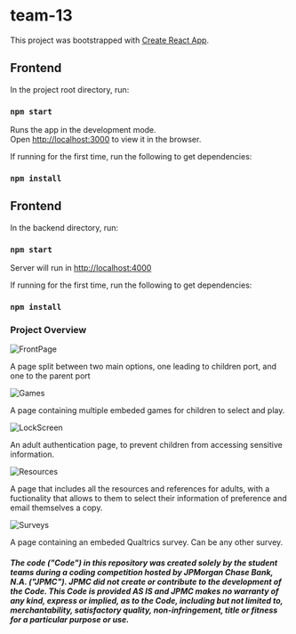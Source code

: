 # team-13 
This project was bootstrapped with [Create React App](https://github.com/facebook/create-react-app).

## Frontend

In the project root directory,  run:

### `npm start`

Runs the app in the development mode.<br>
Open [http://localhost:3000](http://localhost:3000) to view it in the browser.

If running for the first time, run the following to get dependencies:

### `npm install`



## Frontend

In the backend directory,  run:

### `npm start`

Server will run in  [http://localhost:4000](http://localhost:4000) 

If running for the first time, run the following to get dependencies:

### `npm install`


### Project Overview
![FrontPage](https://raw.githubusercontent.com/Chicago19/team-13/master/project_images/front_page.png?token=AHY4JUK2VDVM7WA3DVZPCMK5R6FLE)

A page split between two main options, one leading to children port, and one to the parent port

![Games](https://raw.githubusercontent.com/Chicago19/team-13/master/project_images/games.png?token=AHY4JUJIPGQBFYY477IIMMK5R6FRQ)

A page containing multiple embeded games for children to select and play.

![LockScreen](https://raw.githubusercontent.com/Chicago19/team-13/master/project_images/lock_screen.png?token=AHY4JULUAADHPO43BXCNVVC5R6FUQ)

An adult authentication page, to prevent children from accessing sensitive information.

![Resources](https://raw.githubusercontent.com/Chicago19/team-13/master/project_images/resources.png?token=AHY4JUKWRE55PTIDH3EXEG25R6FZQ)

A page that includes all the resources and references for adults, with a fuctionality that allows to them to select their information of preference and email themselves a copy. 

![Surveys](https://raw.githubusercontent.com/Chicago19/team-13/master/project_images/surveys.png?token=AHY4JUJ65LJKMPZK5JC562C5R6F74)

A page containing an embeded Qualtrics survey. Can be any other survey.


##### The code ("Code") in this repository was created solely by the student teams during a coding competition hosted by JPMorgan Chase Bank, N.A. ("JPMC").						JPMC did not create or contribute to the development of the Code.  This Code is provided AS IS and JPMC makes no warranty of any kind, express or implied, as to the Code,						including but not limited to, merchantability, satisfactory quality, non-infringement, title or fitness for a particular purpose or use.